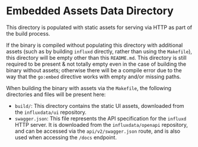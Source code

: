 # Embedded Assets Data Directory

This directory is populated with static assets for serving via HTTP as part of
the build process.

If the binary is compiled without populating this directory with additional
assets (such as by building `influxd` directly, rather than using the
`Makefile`), this directory will be empty other than this `README.md`. This
directory is still required to be present & not totally empty even in the case
of building the binary without assets; otherwise there will be a compile error
due to the way that the `go:embed` directive works with empty and/or missing
paths.

When building the binary with assets via the `Makefile`, the following
directories and files will be present here:
- `build/`: This directory contains the static UI assets, downloaded from the
  `influxdata/ui` repository.
- `swagger.json`: This file represents the API specification for the `influxd`
  HTTP server. It is downloaded from the `influxdata/openapi` repository, and
  can be accessed via the `api/v2/swagger.json` route, and is also used when
  accessing the `/docs` endpoint.